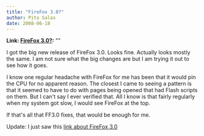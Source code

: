 ```yaml
---
title: "FireFox 3.0?"
author: Pito Salas
date: 2008-06-18
---
```


**Link: [FireFox 3.0?](None):** ""

I got the big new release of FireFox 3.0. Looks fine. Actually looks mostly
the same. I am not sure what the big changes are but I am trying it out to see
how it goes.

I know one regular headache with FireFox for me has been that it would pin the
CPU for no apparent reason. The closest I came to seeing a pattern is that it
seemed to have to do with pages being opened that had Flash scripts on them.
But I can't say I ever verified that. All I know is that fairly regularly when
my system got slow, I would see FireFox at the top.

If that's all that FF3.0 fixes, that would be enough for me.

Update: I just saw this [link about FireFox
3.0](<http://lifehacker.com/396312/power-users-guide-to-firefox-3>)


